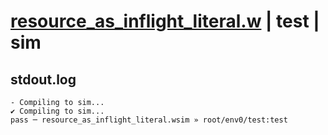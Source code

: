# [resource_as_inflight_literal.w](../../../../examples/tests/valid/resource_as_inflight_literal.w) | test | sim

## stdout.log
```log
- Compiling to sim...
✔ Compiling to sim...
pass ─ resource_as_inflight_literal.wsim » root/env0/test:test
```

